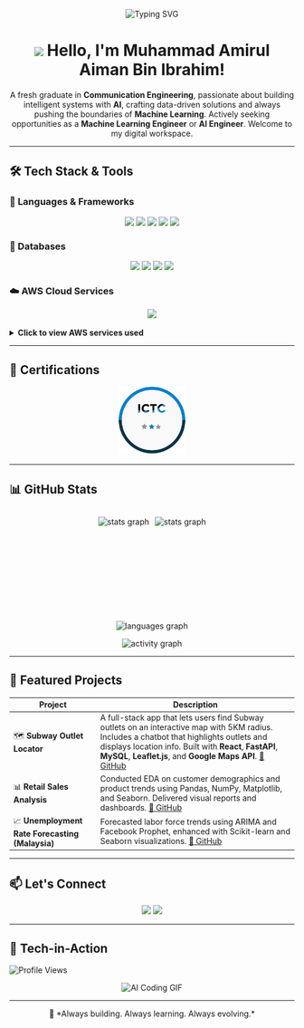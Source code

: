 <!-- Profile Header -->
<p align="center">
  <img src="https://readme-typing-svg.herokuapp.com?font=JetBrains+Mono&size=24&duration=3000&color=FFFFFF&center=true&vCenter=true&lines=Fresh+Graduate+Engineer;Aspiring+ML+Engineer;Aspiring+AI+Engineer;Cloud+and+Data+Enthusiast" alt="Typing SVG" />
</p>

<h1 align="center"><img src="https://emojis.slackmojis.com/emojis/images/1531849430/4246/blob-sunglasses.gif?1531849430" width="40"/> Hello, I'm Muhammad Amirul Aiman Bin Ibrahim!</h1>

<p align="center">
  A fresh graduate in <strong>Communication Engineering</strong>, passionate about building intelligent systems with <strong>AI</strong>, crafting data-driven solutions and always pushing the boundaries of <strong>Machine Learning</strong>. Actively seeking opportunities as a <strong>Machine Learning Engineer</strong> or <strong>AI Engineer</strong>. Welcome to my digital workspace.
</p>

---

## 🛠 Tech Stack & Tools

### 🚀 Languages & Frameworks

<p align="center">
  <img src="https://img.shields.io/badge/Python-3776AB?style=for-the-badge&logo=python&logoColor=white"/>
  <img src="https://img.shields.io/badge/Seaborn-4B8BBE?style=for-the-badge&logo=seaborn&logoColor=white"/>
  <img src="https://img.shields.io/badge/scikit--learn-F7931E?style=for-the-badge&logo=scikit-learn&logoColor=white"/>
  <img src="https://img.shields.io/badge/Flask-000000?style=for-the-badge&logo=flask&logoColor=white"/>
  <img src="https://img.shields.io/badge/FastAPI-009688?style=for-the-badge&logo=fastapi&logoColor=white"/>
</p>

### 🧱 Databases

<p align="center">
  <img src="https://img.shields.io/badge/MongoDB-47A248?style=for-the-badge&logo=mongodb&logoColor=white"/>
  <img src="https://img.shields.io/badge/MySQL-00758F?style=for-the-badge&logo=mysql&logoColor=white"/>
  <img src="https://img.shields.io/badge/DynamoDB-4053D6?style=for-the-badge&logo=amazondynamodb&logoColor=white"/>
  <img src="https://img.shields.io/badge/Amazon%20Aurora-527FFF?style=for-the-badge&logo=amazonaws&logoColor=white"/>
</p>

### ☁️ AWS Cloud Services

<p align="center">
  <img src="https://img.shields.io/badge/AWS-ab940f?style=for-the-badge&logo=amazonaws&logoColor=white"/>
</p>

<details>
<summary><b>Click to view AWS services used</b></summary>

- 🧠 **Amazon Bedrock** – Foundation model APIs for generative AI  
- 💻 **EC2** – Scalable compute on the cloud  
- 📦 **S3** – Object storage for data lakes and apps  
- 🛡 **IAM** – Identity and access control  
- 🔍 **OpenSearch Serverless** – Fast search & analytics  
- 📊 **QuickSight** – BI dashboards and data visualizations  
- 🗄 **RDS** – Managed relational database service  
- 💡 **Amazon Aurora** – High-performance MySQL/PostgreSQL  
- ⚡ **DynamoDB** – NoSQL database for fast lookups

</details>

---

## 🏅 Certifications

<p align="center">
  <a href="https://www.genuinein.com/info/smartcertificate?cid=-Jp22l33u1ws-Blp22l33u1ws164k-I49-Ndqxc-W-Fv-Iir-Z-Yhc4-Y-Qm4njm-L-S-D-Ud3i7o-Yuf-P-U4-L-Z-R-Kef4-O71y-L4-Z" target="_blank">
    <img src="https://raw.githubusercontent.com/miruliman/miruliman/main/assets/USAJADAAA000D25AAAAX.svg" width="120" alt="Certified Machine Learning Professional Badge" />
  </a>
</p>

---

## 📊 GitHub Stats

<div align="center" style="display: flex; justify-content: center; align-items: center; gap: 10px; padding: 10px 20px 20px 20px;">
  <img src="https://github-readme-stats.vercel.app/api?username=miruliman&hide_rank=false&show_icons=true&theme=gruvbox&count_private=true&hide_title=true" height="150" alt="stats graph"/>
  <img src="https://github-readme-streak-stats.herokuapp.com/?user=miruliman&theme=gruvbox" height="150" alt="stats graph"/>
</div>
<p align="center">
<img src="https://github-readme-stats.vercel.app/api/top-langs?username=miruliman&locale=en&hide_title=false&layout=compact&card_width=320&langs_count=5&theme=gruvbox&hide_border=false" height="180" alt="languages graph"  />
</p>

<p align="center">
  <img src="https://github-readme-activity-graph.vercel.app/graph?username=miruliman&theme=rogue" alt="activity graph" />
</p>

---

## 🚀 Featured Projects

| Project | Description |
|--------|-------------|
| 🗺️ **Subway Outlet Locator** | A full-stack app that lets users find Subway outlets on an interactive map with 5KM radius. Includes a chatbot that highlights outlets and displays location info. Built with **React**, **FastAPI**, **MySQL**, **Leaflet.js**, and **Google Maps API**. [🔗 GitHub](https://github.com/miruliman/subway-outlet-locator) |
| 📊 **Retail Sales Analysis** | Conducted EDA on customer demographics and product trends using Pandas, NumPy, Matplotlib, and Seaborn. Delivered visual reports and dashboards. [🔗 GitHub](https://github.com/miruliman/retail-sales-analysis) |
| 📈 **Unemployment Rate Forecasting (Malaysia)** | Forecasted labor force trends using ARIMA and Facebook Prophet, enhanced with Scikit-learn and Seaborn visualizations. [🔗 GitHub](https://github.com/miruliman/unemployment-rate-prediction) |

---

## 📫 Let's Connect

<p align="center">
  <a href="mailto:your.email@example.com"><img src="https://img.shields.io/badge/email-%23D14836.svg?&style=for-the-badge&logo=gmail&logoColor=white"/></a>
  <a href="https://www.linkedin.com/in/mirulman/"><img src="https://img.shields.io/badge/linkedin-%230077B5.svg?&style=for-the-badge&logo=linkedin&logoColor=white" /></a>
</p>

---

## 🧠 Tech-in-Action
<p align="left">
  <img src="https://komarev.com/ghpvc/?username=miruliman&label=Profile%20views&color=0e75b6&style=flat" alt="Profile Views" />
</p>

<p align="center">
  <img src="https://media.giphy.com/media/qgQUggAC3Pfv687qPC/giphy.gif" width="500" alt="AI Coding GIF">
</p>

---

<p align="center">
  🚀 *Always building. Always learning. Always evolving.*
</p>
